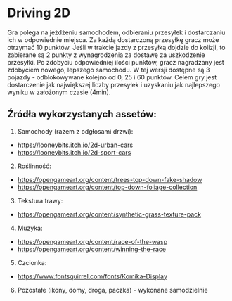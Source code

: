 # Driving 2D
Gra polega na jeżdżeniu samochodem, odbieraniu przesyłek i dostarczaniu ich w odpowiednie miejsca. Za każdą dostarczoną przesyłkę gracz może otrzymać 10 punktów. Jeśli w trakcie jazdy z przesyłką dojdzie do kolizji, to zabierane są 2 punkty z wynagrodzenia za dostawę za uszkodzenie przesyłki. Po zdobyciu odpowiedniej ilości punktów, gracz nagradzany jest zdobyciem nowego, lepszego samochodu. W tej wersji dostępne są 3 pojazdy - odblokowywane kolejno od 0, 25 i 60 punktów. Celem gry jest dostarczenie jak największej liczby przesyłek i uzyskaniu jak najlepszego wyniku w założonym czasie (4min).

## Źródła wykorzystanych assetów:

1. Samochody (razem z odgłosami drzwi):
 - https://looneybits.itch.io/2d-urban-cars
 - https://looneybits.itch.io/2d-sport-cars
2. Roślinność:
 - https://opengameart.org/content/trees-top-down-fake-shadow
 - https://opengameart.org/content/top-down-foliage-collection
3. Tekstura trawy:
 - https://opengameart.org/content/synthetic-grass-texture-pack
4. Muzyka:
 - https://opengameart.org/content/race-of-the-wasp
 - https://opengameart.org/content/winning-the-race
5. Czcionka:
 - https://www.fontsquirrel.com/fonts/Komika-Display
6. Pozostałe (ikony, domy, droga, paczka) - wykonane samodzielnie
